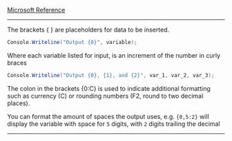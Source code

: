 [Microsoft Reference](https://docs.microsoft.com/en-us/dotnet/csharp/language-reference/keywords/formatting-numeric-results-table)

---

The brackets { } are placeholders for data to be inserted.
```C#
Console.Writeline("Output {0}", variable);
```
Where each variable listed for input, is an increment of the number in curly braces
```C#
Console.Writeline("Output {0}, {1}, and {2}", var_1, var_2, var_3);
```
The colon in the brackets {0:C} is used to indicate additional formatting such as currency (C) or rounding numbers (F2, round to two decimal places).

You can format the amount of spaces the output uses, e.g. `{0,5:2}` will display the variable with space for `5` digits, with `2` digits trailing the decimal

---
